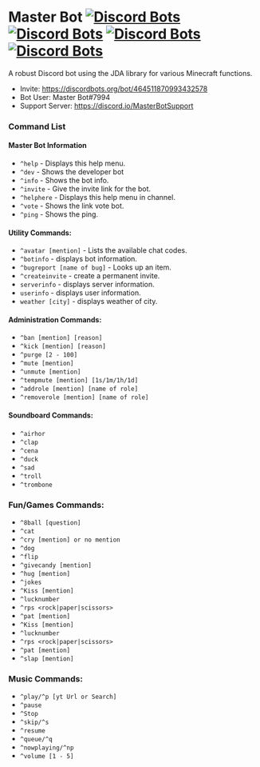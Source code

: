 # Master Bot [![Discord Bots](https://discordbots.org/api/widget/status/464511870993432578.svg)](https://discordbots.org/bot/464511870993432578) [![Discord Bots](https://discordbots.org/api/widget/servers/464511870993432578.svg)](https://discordbots.org/bot/464511870993432578) [![Discord Bots](https://discordbots.org/api/widget/upvotes/464511870993432578.svg)](https://discordbots.org/bot/464511870993432578) [![Discord Bots](https://discordbots.org/api/widget/owner/464511870993432578.svg)](https://discordbots.org/bot/464511870993432578)
A robust Discord bot using the JDA library for various Minecraft functions.
- Invite: https://discordbots.org/bot/464511870993432578
- Bot User: Master Bot#7994
- Support Server: https://discord.io/MasterBotSupport

### Command List
#### Master Bot Information
- `^help` - Displays this help menu.
- `^dev` - Shows the developer bot
- `^info` - Shows the bot info.
- `^invite` - Give the invite link for the bot.
- `^helphere` - Displays this help menu in channel.
- `^vote` - Shows the link vote bot.
- `^ping` - Shows the ping.

#### Utility Commands:
- `^avatar [mention]` - Lists the available chat codes.
- `^botinfo` - displays bot information.
- `^bugreport [name of bug]` - Looks up an item.
- `^createinvite` - create a permanent invite.
- `serverinfo` - displays server information.
- `userinfo` - displays user information.
- `weather [city]` - displays weather of city.

#### Administration Commands:
- `^ban [mention] [reason]`
- `^kick [mention] [reason]`
- `^purge [2 - 100]`
- `^mute [mention]`
- `^unmute [mention]`
- `^tempmute [mention] [1s/1m/1h/1d]`
- `^addrole [mention] [name of role]`
- `^removerole [mention] [name of role]`

#### Soundboard Commands:
- `^airhor`
- `^clap`
- `^cena`
- `^duck`
- `^sad`
- `^troll`
- `^trombone`

### Fun/Games Commands:
- `^8ball [question]`
- `^cat`
- `^cry [mention] or no mention`
- `^dog`
- `^flip`
- `^givecandy [mention]`
- `^hug [mention]`
- `^jokes`
- `^Kiss [mention]`
- `^lucknumber`
- `^rps <rock|paper|scissors>`
- `^pat [mention]`
- `^Kiss [mention]`
- `^lucknumber`
- `^rps <rock|paper|scissors>`
- `^pat [mention]`
- `^slap [mention]`

### Music Commands:
- `^play/^p [yt Url or Search]`
- `^pause`
- `^Stop`
- `^skip/^s`
- `^resume`
- `^queue/^q`
- `^nowplaying/^np`
- `^volume [1 - 5]`
